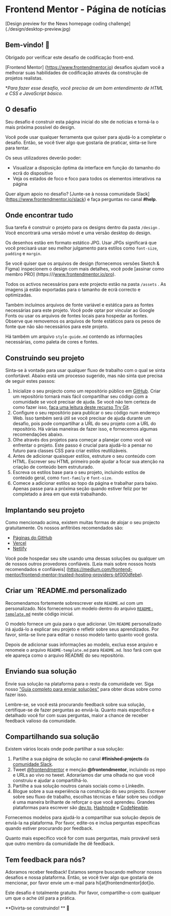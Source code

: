 # Frontend Mentor - Página de notícias

[Design preview for the News homepage coding challenge] (./design/desktop-preview.jpg)

## Bem-vindo! 👋

Obrigado por verificar este desafio de codificação front-end.

[Frontend Mentor] (https://www.frontendmentor.io) desafios ajudam você a melhorar suas habilidades de codificação através da construção de projetos realistas.

**Para fazer esse desafio, você precisa de um bom entendimento de HTML e CSS e JavaScript básico.*

## O desafio

Seu desafio é construir esta página inicial do site de notícias e torná-la o mais próxima possível do design.

Você pode usar qualquer ferramenta que quiser para ajudá-lo a completar o desafio. Então, se você tiver algo que gostaria de praticar, sinta-se livre para tentar.

Os seus utilizadores deverão poder:

- Visualizar a disposição óptima da interface em função do tamanho do ecrã do dispositivo
- Veja os estados de foco e foco para todos os elementos interativos na página

Quer algum apoio no desafio? [Junte-se à nossa comunidade Slack] (https://www.frontendmentor.io/slack) e faça perguntas no canal **#help**.

## Onde encontrar tudo

Sua tarefa é construir o projeto para os designs dentro da pasta `/design` . Você encontrará uma versão móvel e uma versão desktop do design. 

Os desenhos estão em formato estático JPG. Usar JPGs significará que você precisará usar seu melhor julgamento para estilos como `font-size`, `padding` e `margin`. 

Se você quiser que os arquivos de design (fornecemos versões Sketch & Figma) inspecionem o design com mais detalhes, você pode [assinar como membro PRO] (https:///www.frontendmentor.io/pro).

Todos os activos necessários para este projecto estão na pasta `/assets` . As imagens já estão exportadas para o tamanho de ecrã correcto e optimizadas.

Também incluímos arquivos de fonte variável e estática para as fontes necessárias para este projeto. Você pode optar por vincular ao Google Fonts ou usar os arquivos de fontes locais para hospedar as fontes. Observe que removemos os arquivos de fonte estáticos para os pesos de fonte que não são necessários para este projeto.

Há também um arquivo `style-guide.md` contendo as informações necessárias, como paleta de cores e fontes.

## Construindo seu projeto

Sinta-se à vontade para usar qualquer fluxo de trabalho com o qual se sinta confortável. Abaixo está um processo sugerido, mas não sinta que precisa de seguir estes passos:

1. Inicialize o seu projecto como um repositório público em [GitHub](https://github.com/). Criar um repositório tornará mais fácil compartilhar seu código com a comunidade se você precisar de ajuda. Se você não tem certeza de como fazer isso, [faça uma leitura deste recurso Try Git](https://try.github.io/).
2. Configure o seu repositório para publicar o seu código num endereço Web. Isso também será útil se você precisar de ajuda durante um desafio, pois pode compartilhar a URL do seu projeto com a URL do repositório. Há várias maneiras de fazer isso, e fornecemos algumas recomendações abaixo.
3. Olhe através dos projetos para começar a planejar como você vai enfrentar o projeto. Este passo é crucial para ajudá-lo a pensar no futuro para classes CSS para criar estilos reutilizáveis.
4. Antes de adicionar quaisquer estilos, estruture o seu conteúdo com HTML. Escrever seu HTML primeiro pode ajudar a focar sua atenção na criação de conteúdo bem estruturado.
5. Escreva os estilos base para o seu projeto, incluindo estilos de conteúdo geral, como `font-family` e `font-size`.
6. Comece a adicionar estilos ao topo da página e trabalhar para baixo. Apenas passe para a próxima seção quando estiver feliz por ter completado a área em que está trabalhando.

## Implantando seu projeto

Como mencionado acima, existem muitas formas de alojar o seu projecto gratuitamente. Os nossos anfitriões recomendados são:

- [Páginas do GitHub](https://pages.github.com/)
- [Vercel](https://vercel.com/)
- [Netlify](https://www.netlify.com/)

Você pode hospedar seu site usando uma dessas soluções ou qualquer um de nossos outros provedores confiáveis. [Leia mais sobre nossos hosts recomendados e confiáveis] (https://medium.com/frontend-mentor/frontend-mentor-trusted-hosting-providers-bf000dfebe).

## Criar um `README.md personalizado

Recomendamos fortemente sobrescrever este `README.md` com um personalizado. Nós fornecemos um modelo dentro do arquivo [`README-template.md`](./README-template.md) neste código inicial.

O modelo fornece um guia para o que adicionar. Um `README` personalizado irá ajudá-lo a explicar seu projeto e refletir sobre seus aprendizados. Por favor, sinta-se livre para editar o nosso modelo tanto quanto você gosta.

Depois de adicionar suas informações ao modelo, exclua esse arquivo e renomeie o arquivo `README-template.md` para `README.md`. Isso fará com que ele apareça como o arquivo README do seu repositório.

## Enviando sua solução

Envie sua solução na plataforma para o resto da comunidade ver. Siga nosso ["Guia completo para enviar soluções"](https://medium.com/frontend-mentor/a-complete-guide-to-submitting-solutions-on-frontend-mentor-ac6384162248) para obter dicas sobre como fazer isso.

Lembre-se, se você está procurando feedback sobre sua solução, certifique-se de fazer perguntas ao enviá-la. Quanto mais específico e detalhado você for com suas perguntas, maior a chance de receber feedback valioso da comunidade.

## Compartilhando sua solução

Existem vários locais onde pode partilhar a sua solução:

1. Partilhe a sua página de solução no canal **#finished-projects** da [comunidade Slack](https://www.frontendmentor.io/slack). 
2. Tweet [@frontendmentor](https://twitter.com/frontendmentor) e menção **@frontendmentor**, incluindo os repo e URLs ao vivo no tweet. Adoraríamos dar uma olhada no que você construiu e ajudar a compartilhá-lo.
3. Partilhe a sua solução noutros canais sociais como o LinkedIn.
4. Blogue sobre a sua experiência na construção do seu projecto. Escrever sobre seu fluxo de trabalho, escolhas técnicas e falar sobre seu código é uma maneira brilhante de reforçar o que você aprendeu. Grandes plataformas para escrever são [dev.to](https://dev.to/), [Hashnode](https://hashnode.com/) e [CodeNewbie](https://community.codenewbie.org/).

Fornecemos modelos para ajudá-lo a compartilhar sua solução depois de enviá-la na plataforma. Por favor, edite-os e inclua perguntas específicas quando estiver procurando por feedback. 

Quanto mais específico você for com suas perguntas, mais provável será que outro membro da comunidade lhe dê feedback.

## Tem feedback para nós?

Adoramos receber feedback! Estamos sempre buscando melhorar nossos desafios e nossa plataforma. Então, se você tiver algo que gostaria de mencionar, por favor envie um e-mail para hi[at]frontendmentor[dot]io.

Este desafio é totalmente gratuito. Por favor, compartilhe-o com qualquer um que o ache útil para a prática.

**Divirta-se construindo! ** 🚀
